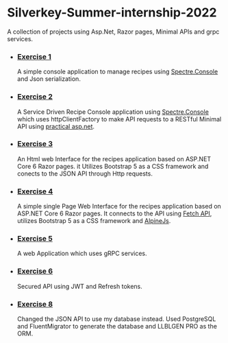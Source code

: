 # Silverkey-Summer-internship-2022
A collection of projects using Asp.Net, Razor pages, Minimal APIs and grpc services.

- ### [Exercise 1](https://github.com/Na-daT/Silverkey-Summer-internship-2022/tree/main/RecipesExercises/RecipesExercise1)
  A simple console application to manage recipes using [Spectre.Console](https://github.com/spectreconsole/spectre.console) and Json serialization.

- ### [Exercise 2](https://github.com/Na-daT/Silverkey-Summer-internship-2022/tree/main/RecipesExercises/RecipeExercise2)
  A Service Driven Recipe Console application using [Spectre.Console](https://github.com/spectreconsole/spectre.console) which uses httpClientFactory to make API requests to a RESTful Minimal API using [practical asp.net](https://github.com/dodyg/practical-aspnetcore/tree/net6.0/projects/minimal-api).

- ### [Exercise 3](https://github.com/Na-daT/Silverkey-Summer-internship-2022/tree/main/RecipesExercises/RecipeExercise3)
   An Html web Interface for the recipes application based on ASP.NET Core 6 Razor pages. it Utilizes Bootstrap 5 as a CSS framework and conects to the JSON API through Http requests.
   
- ### [Exercise 4](https://github.com/Na-daT/Silverkey-Summer-internship-2022/tree/main/RecipesExercises/RecipeExercise4/RecipeExercise4)
  A simple single Page Web Interface for the recipes application based on  ASP.NET Core 6 Razor pages. It connects to the API using [Fetch API](https://developer.mozilla.org/en-US/docs/Web/API/Fetch_API/Using_Fetch), utilizes Bootstrap 5 as a CSS framework and [AlpineJs](https://alpinejs.dev/).
  
- ### [Exercise 5](https://github.com/Na-daT/Silverkey-Summer-internship-2022/tree/main/RecipesExercises/RecipeExercise5)
  A web Application which uses gRPC services.
  
- ### [Exercise 6](https://github.com/Na-daT/Silverkey-Summer-internship-2022/tree/main/RecipesExercises/RecipeExercise6)
  Secured API using JWT and Refresh tokens.
  
- ### [Exercise 8](https://github.com/Na-daT/Silverkey-Summer-internship-2022/tree/main/RecipesExercises/RecipeExercise8/RecipeExercise8)
  Changed the JSON API to use my database instead. Used PostgreSQL and FluentMigrator to generate the database and LLBLGEN PRO as the ORM.
